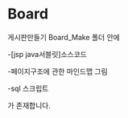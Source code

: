 # Board
 게시판만들기
 Board_Make 폴더 안에
 
 
   -[jsp java서블릿]소스코드
   
   
   -페이지구조에 관한 마인드맵 그림
   
   
   -sql 스크립트
   
   
 가 존재합니다.
